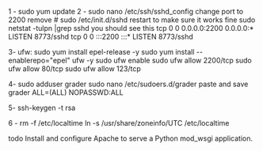 1 - sudo yum update
2 - sudo nano /etc/ssh/sshd_config 
change port to 2200
remove #
sudo /etc/init.d/sshd restart
to make sure it works fine 
sudo netstat -tulpn |grep sshd
you should see this
tcp        0      0 0.0.0.0:2200                0.0.0.0:*                   LISTEN      8773/sshd
tcp        0      0 :::2200                     :::*                        LISTEN      8773/sshd

3- ufw:
 sudo yum install epel-release -y
 sudo yum install --enablerepo="epel" ufw -y
 sudo ufw enable 
  sudo ufw allow 2200/tcp
  sudo ufw allow 80/tcp
  sudo ufw allow 123/tcp

4-  sudo adduser grader
  sudo nano /etc/sudoers.d/grader
  paste and save
  grader ALL=(ALL) NOPASSWD:ALL

 5- ssh-keygen -t rsa

 6 - rm -f /etc/localtime
ln -s /usr/share/zoneinfo/UTC /etc/localtime

todo  Install and configure Apache to serve a Python mod_wsgi application.